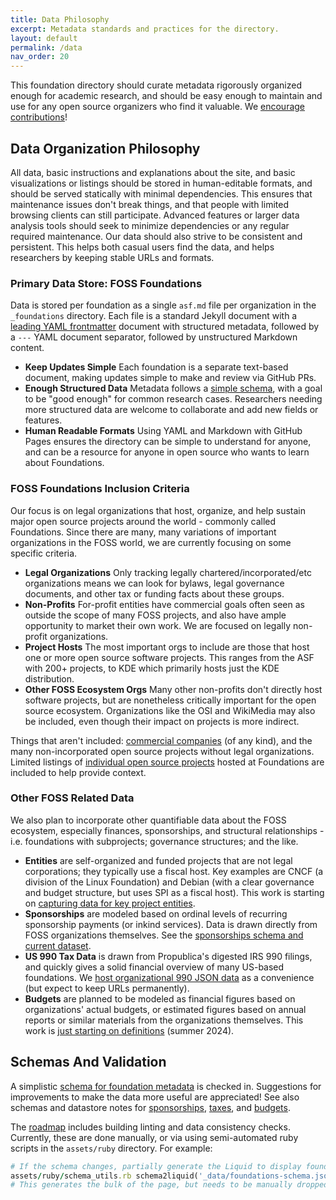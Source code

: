```yaml
---
title: Data Philosophy
excerpt: Metadata standards and practices for the directory.
layout: default
permalink: /data
nav_order: 20
---
```


This foundation directory should curate metadata rigorously organized enough for academic research, and should be easy enough to maintain and use for any open source organizers who find it valuable.  We [encourage contributions](https://github.com/Punderthings/fossfoundation/blob/main/CONTRIBUTING.md)!

## Data Organization Philosophy

All data, basic instructions and explanations about the site, and basic visualizations or listings should be stored in human-editable formats, and should be served statically with minimal dependencies.  This ensures that maintenance issues don't break things, and that people with limited browsing clients can still participate.  Advanced features or larger data analysis tools should seek to minimize dependencies or any regular required maintenance.  Our data should also strive to be consistent and persistent.  This helps both casual users find the data, and helps researchers by keeping stable URLs and formats.

### Primary Data Store: FOSS Foundations

Data is stored per foundation as a single `asf.md` file per organization in the `_foundations` directory.  Each file is a standard Jekyll document with a [leading YAML frontmatter](https://jekyllrb.com/docs/front-matter/) document with structured metadata, followed by a `---` YAML document separator, followed by unstructured Markdown content.

- **Keep Updates Simple** Each foundation is a separate text-based document, making updates simple to make and review via GitHub PRs.
- **Enough Structured Data** Metadata follows a [simple schema](https://github.com/Punderthings/fossfoundation/blob/main/_data/foundations-schema.json), with a goal to be "good enough" for common research cases.  Researchers needing more structured data are welcome to collaborate and add new fields or features.
- **Human Readable Formats** Using YAML and Markdown with GitHub Pages ensures the directory can be simple to understand for anyone, and can be a resource for anyone in open source who wants to learn about Foundations.

### FOSS Foundations Inclusion Criteria

Our focus is on legal organizations that host, organize, and help sustain major open source projects around the world - commonly called Foundations.  Since there are many, many variations of important organizations in the FOSS world, we are currently focusing on some specific criteria.

- **Legal Organizations** Only tracking legally chartered/incorporated/etc organizations means we can look for bylaws, legal governance documents, and other tax or funding facts about these groups.
- **Non-Profits** For-profit entities have commercial goals often seen as outside the scope of many FOSS projects, and also have ample opportunity to market their own work.  We are focused on legally non-profit organizations.
- **Project Hosts** The most important orgs to include are those that host one or more open source software projects.  This ranges from the ASF with 200+ projects, to KDE which primarily hosts just the KDE distribution.
- **Other FOSS Ecosystem Orgs** Many other non-profits don't directly host software projects, but are nonetheless critically important for the open source ecosystem.  Organizations like the OSI and WikiMedia may also be included, even though their impact on projects is more indirect.

Things that aren't included: [commercial companies](commercial) (of any kind), and the many non-incorporated open source projects without legal organizations.  Limited listings of [individual open source projects](projects) hosted at Foundations are included to help provide context.

### Other FOSS Related Data

We also plan to incorporate other quantifiable data about the FOSS ecosystem, especially finances, sponsorships, and structural relationships - i.e. foundations with subprojects; governance structures; and the like.

- **Entities** are self-organized and funded projects that are not legal corporations; they typically use a fiscal host.  Key examples are CNCF (a division of the Linux Foundation) and Debian (with a clear governance and budget structure, but uses SPI as a fiscal host).  This work is starting on [capturing data for key project entities](entities).
- **Sponsorships** are modeled based on ordinal levels of recurring sponsorship payments (or inkind services).  Data is drawn directly from FOSS organizations themselves.  See the [sponsorships schema and current dataset](sponsorships).
- **US 990 Tax Data** is drawn from Propublica's digested IRS 990 filings, and quickly gives a solid financial overview of many US-based foundations.  We [host organizational 990 JSON data](taxes) as a convenience (but expect to keep URLs permanently). 
- **Budgets** are planned to be modeled as financial figures based on organizations' actual budgets, or estimated figures based on annual reports or similar materials from the organizations themselves.  This work is [just starting on definitions](budgets) (summer 2024).

## Schemas And Validation

A simplistic [schema for foundation metadata](https://github.com/Punderthings/fossfoundation/blob/main/_data/foundations-schema.json) is checked in.  Suggestions for improvements to make the data more useful are appreciated!  See also schemas and datastore notes for [sponsorships](sponsorships), [taxes](taxes), and [budgets](budgets).

The [roadmap](roadmap) includes building linting and data consistency checks.  Currently, these are done manually, or via using semi-automated ruby scripts in the `assets/ruby` directory.  For example:

```ruby
# If the schema changes, partially generate the Liquid to display foundations.html
assets/ruby/schema_utils.rb schema2liquid('_data/foundations-schema.json', ...)
# This generates the bulk of the page, but needs to be manually dropped in
```

